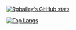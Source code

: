 [![Rgbailey's GitHub stats](https://github-readme-stats.vercel.app/api?username=rgbailey&count_private=true)](https://github.com/rgbailey)

[![Top Langs](https://github-readme-stats.vercel.app/api/top-langs/?username=rgbailey&layout=compact)](https://github.com/rgbailey)
